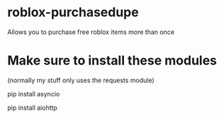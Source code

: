 # roblox-purchasedupe
Allows you to purchase free roblox items more than once

# Make sure to install these modules
(normally my stuff only uses the requests module)

pip install asyncio

pip install aiohttp
